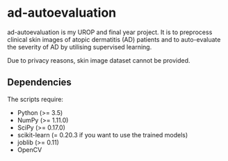 # ad-autoevaluation
ad-autoevaluation is my UROP and final year project. It is to preprocess clinical skin images of atopic dermatitis (AD) patients
and to auto-evaluate the severity of AD by utilising supervised learning.

Due to privacy reasons, skin image dataset cannot be provided.

## Dependencies
The scripts require:
* Python (>= 3.5)
* NumPy (>= 1.11.0)
* SciPy (>= 0.17.0)
* scikit-learn (= 0.20.3 if you want to use the trained models)
* joblib (>= 0.11)
* OpenCV
